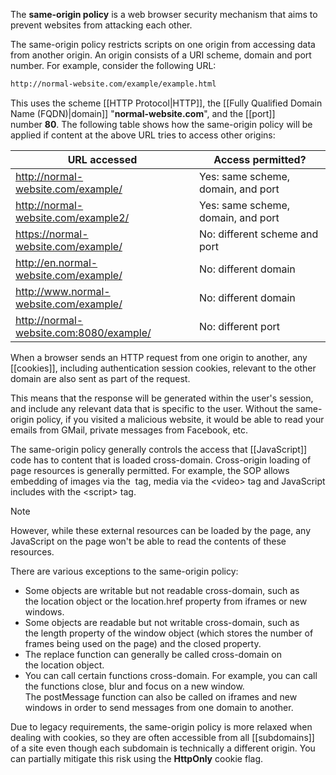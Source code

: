 The **same-origin policy** is a web browser security mechanism that aims to prevent websites from attacking each other.

The same-origin policy restricts scripts on one origin from accessing data from another origin. An origin consists of a URI scheme, domain and port number. For example, consider the following URL:

```bash
http://normal-website.com/example/example.html
```

This uses the scheme [[HTTP Protocol|HTTP]], the [[Fully Qualified Domain Name (FQDN)|domain]] "**normal-website.com**", and the [[port]] number **80**. The following table shows how the same-origin policy will be applied if content at the above URL tries to access other origins:

|URL accessed|Access permitted?|
|---|---|
|http://normal-website.com/example/|Yes: same scheme, domain, and port|
|http://normal-website.com/example2/|Yes: same scheme, domain, and port|
|https://normal-website.com/example/|No: different scheme and port|
|http://en.normal-website.com/example/|No: different domain|
|http://www.normal-website.com/example/|No: different domain|
|http://normal-website.com:8080/example/|No: different port|

When a browser sends an HTTP request from one origin to another, any [[cookies]], including authentication session cookies, relevant to the other domain are also sent as part of the request. 

This means that the response will be generated within the user's session, and include any relevant data that is specific to the user. Without the same-origin policy, if you visited a malicious website, it would be able to read your emails from GMail, private messages from Facebook, etc.

The same-origin policy generally controls the access that [[JavaScript]] code has to content that is loaded cross-domain. Cross-origin loading of page resources is generally permitted. For example, the SOP allows embedding of images via the <img> tag, media via the \<video\> tag and JavaScript includes with the \<script\> tag. 

> [!note] 
> However, while these external resources can be loaded by the page, any JavaScript on the page won't be able to read the contents of these resources.

There are various exceptions to the same-origin policy:

- Some objects are writable but not readable cross-domain, such as the location object or the location.href property from iframes or new windows.
- Some objects are readable but not writable cross-domain, such as the length property of the window object (which stores the number of frames being used on the page) and the closed property.
- The replace function can generally be called cross-domain on the location object.
- You can call certain functions cross-domain. For example, you can call the functions close, blur and focus on a new window. The postMessage function can also be called on iframes and new windows in order to send messages from one domain to another.

Due to legacy requirements, the same-origin policy is more relaxed when dealing with cookies, so they are often accessible from all [[subdomains]] of a site even though each subdomain is technically a different origin. You can partially mitigate this risk using the **HttpOnly** cookie flag.